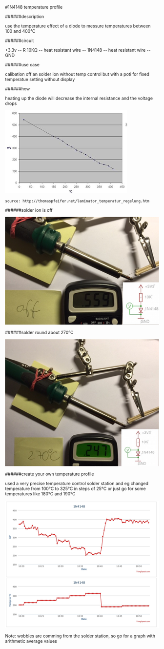 #1N4148 temperature profile

######description

use the temperature effect of a diode to messure temperatures between 100 and 400°C

######circuit

+3.3v -- R 10KΩ -- heat resistant wire -- 1N4148 -- heat resistant wire -- GND

######use case

calibation off an solder ion without temp control but with a poti for fixed temperatue setting without display
	
######how

heating up the diode will decrease the internal resistance and the voltage drops

![1N4148_temperature_profile.JPG](images/1N4148_temperature_profile.JPG)

    source: http://thomaspfeifer.net/laminator_temperatur_regelung.htm


######solder ion is off

![1N4148 solder ion is off 559mV](images/1N4148_off_559mV.jpg)

######solder round about 270°C

![1N4148 270°C 247mV](images/1N4148_270C_247mV.jpg)

######create your own temperature profile

used a very precise temperature control solder station and eg changed temperature from 100°C to 325°C  in steps of 25°C
or  just go for some temperatures like  180°C and 190°C

![1N4148 temperature plot 01](images/1N4148_temperature_plot_01.jpg)

Note: wobbles are comming from the solder station, so go for a graph with arithmetic average values 




